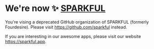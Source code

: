 # We're now ✨ [SPARKFUL](https://github.com/sparkful)

You're vising a deprecated GitHub organization of SPARKFUL (formerly Fourdesire). Please visit https://github.com/sparkful instead.

If you are interesting in our awesome apps, please visit our website https://sparkful.app. 
